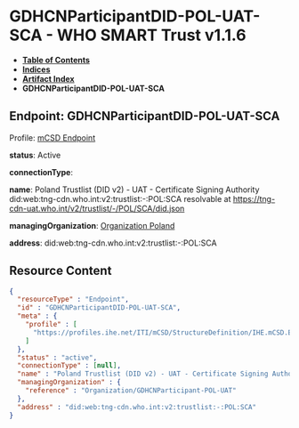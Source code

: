 # GDHCNParticipantDID-POL-UAT-SCA - WHO SMART Trust v1.1.6

* [**Table of Contents**](toc.md)
* [**Indices**](indices.md)
* [**Artifact Index**](artifacts.md)
* **GDHCNParticipantDID-POL-UAT-SCA**

## Endpoint: GDHCNParticipantDID-POL-UAT-SCA

Profile: [mCSD Endpoint](https://profiles.ihe.net/ITI/mCSD/4.0.0/StructureDefinition-IHE.mCSD.Endpoint.html)

**status**: Active

**connectionType**: 

**name**: Poland Trustlist (DID v2) - UAT - Certificate Signing Authority did:web:tng-cdn.who.int:v2:trustlist:-:POL:SCA resolvable at https://tng-cdn-uat.who.int/v2/trustlist/-/POL/SCA/did.json

**managingOrganization**: [Organization Poland](Organization-GDHCNParticipant-POL-UAT.md)

**address**: did:web:tng-cdn.who.int:v2:trustlist:-:POL:SCA



## Resource Content

```json
{
  "resourceType" : "Endpoint",
  "id" : "GDHCNParticipantDID-POL-UAT-SCA",
  "meta" : {
    "profile" : [
      "https://profiles.ihe.net/ITI/mCSD/StructureDefinition/IHE.mCSD.Endpoint"
    ]
  },
  "status" : "active",
  "connectionType" : [null],
  "name" : "Poland Trustlist (DID v2) - UAT - Certificate Signing Authority\ndid:web:tng-cdn.who.int:v2:trustlist:-:POL:SCA\nresolvable at https://tng-cdn-uat.who.int/v2/trustlist/-/POL/SCA/did.json",
  "managingOrganization" : {
    "reference" : "Organization/GDHCNParticipant-POL-UAT"
  },
  "address" : "did:web:tng-cdn.who.int:v2:trustlist:-:POL:SCA"
}

```
